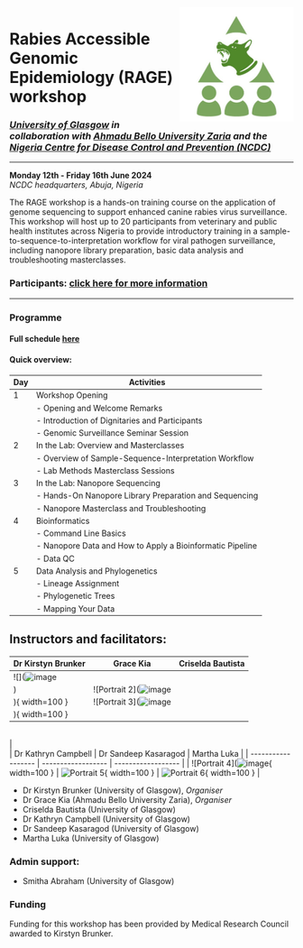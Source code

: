 <img align="right" src="icon/RAGE_train2.jpg" width=40% height=40%>

# Rabies Accessible Genomic Epidemiology (RAGE) workshop  
### *[University of Glasgow](https://www.gla.ac.uk/schools/bohvm/) in collaboration with [Ahmadu Bello University Zaria](https://abu.edu.ng/) and the [Nigeria Centre for Disease Control and Prevention (NCDC)](https://ncdc.gov.ng/)*   
---
**Monday 12th - Friday 16th June 2024**  
*NCDC headquarters, Abuja, Nigeria*  

The RAGE workshop is a hands-on training course on the application of genome sequencing to support enhanced canine rabies virus surveillance. This workshop will host up to 20 participants from veterinary and public health institutes across Nigeria to provide introductory training in a sample-to-sequence-to-interpretation workflow for viral pathogen surveillance, including nanopore library preparation, basic data analysis and troubleshooting masterclasses. 

### Participants: [click here for more information](participant_information/README.md)  
---

### Programme  
#### Full schedule [here](https://docs.google.com/spreadsheets/d/1JCL9Xy9NZ3_kTtE0744eJAaLKgEMXqvWHUJG7V9-ml0/edit?usp=sharing)  
#### Quick overview:  
| Day | Activities                                               |
|-----|----------------------------------------------------------|
| 1   | Workshop Opening                                       |
|     | - Opening and Welcome Remarks                           |
|     | - Introduction of Dignitaries and Participants          |
|     | - Genomic Surveillance Seminar Session                   |
| 2   | In the Lab: Overview and Masterclasses                   |
|     | - Overview of Sample-Sequence-Interpretation Workflow    |
|     | - Lab Methods Masterclass Sessions                       |
| 3   | In the Lab: Nanopore Sequencing                          |
|     | - Hands-On Nanopore Library Preparation and Sequencing   |
|     | - Nanopore Masterclass and Troubleshooting               |
| 4   | Bioinformatics                                          |
|     | - Command Line Basics                                    |
|     | - Nanopore Data and How to Apply a Bioinformatic Pipeline |
|     | - Data QC                                                |
| 5   | Data Analysis and Phylogenetics                          |
|     | - Lineage Assignment                                     |
|     | - Phylogenetic Trees                                     |
|     | - Mapping Your Data                                      |
 


## Instructors and facilitators:  
| Dr Kirstyn Brunker | Grace Kia          | Criselda Bautista  |
| ------------------ | ------------------ | ------------------ |
| ![](![image](https://github.com/RAGE-toolkit/RAGE-workshop-2024/assets/10990340/489d7165-0a25-43b6-82c0-faff9f328722)
)| ![Portrait 2](![image](https://github.com/RAGE-toolkit/RAGE-workshop-2024/assets/10990340/922970c2-68f9-45e0-89c4-26eb454fbe3f)
){ width=100 } | ![Portrait 3](![image](https://github.com/RAGE-toolkit/RAGE-workshop-2024/assets/10990340/e8768e05-c43e-412f-83c5-5f6a95837173)
){ width=100 } |

<br>   | <br>
| Dr Kathryn Campbell            | Dr Sandeep Kasaragod          | Martha Luka            |
| ------------------ | ------------------ | ------------------ |
| ![Portrait 4](![image](![image](https://github.com/RAGE-toolkit/RAGE-workshop-2024/assets/10990340/5682ca0d-ffec-4049-bcbe-3276cd83ef1d)
){ width=100 } | ![Portrait 5](![image](https://github.com/RAGE-toolkit/RAGE-workshop-2024/assets/10990340/fa5d2ce9-fbe4-4034-8a2f-4877f7405c29)
){ width=100 } | ![Portrait 6](![image](https://github.com/RAGE-toolkit/RAGE-workshop-2024/assets/10990340/40fe2756-a8db-4ca3-bfc0-022b61ced5eb)
){ width=100 } |

* Dr Kirstyn Brunker (University of Glasgow), *Organiser*
* Dr Grace Kia (Ahmadu Bello University Zaria), *Organiser*
* Criselda Bautista (University of Glasgow)
* Dr Kathryn Campbell (University of Glasgow)
* Dr Sandeep Kasaragod (University of Glasgow)
* Martha Luka (University of Glasgow)  
### Admin support:  
* Smitha Abraham (University of Glasgow)

### Funding
Funding for this workshop has been provided by Medical Research Council awarded to Kirstyn Brunker.
